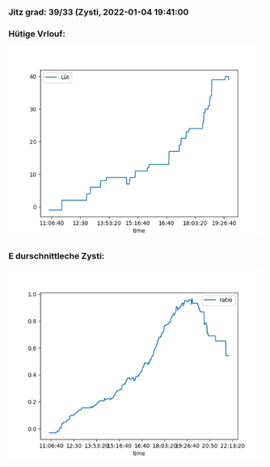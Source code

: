 ### Jitz grad: 39/33 (Zysti, 2022-01-04 19:41:00

### Hütige Vrlouf:
![Graph](Today.png)

### E durschnittleche Zysti:
![Graph](Zysti.png)